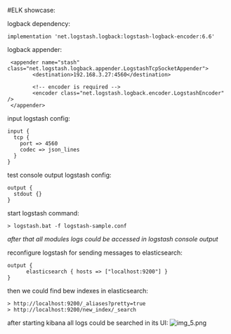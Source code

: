 #ELK showcase:

logback dependency:
```
implementation 'net.logstash.logback:logstash-logback-encoder:6.6'
```

logback appender:
```
 <appender name="stash" class="net.logstash.logback.appender.LogstashTcpSocketAppender">
        <destination>192.168.3.27:4560</destination>

        <!-- encoder is required -->
        <encoder class="net.logstash.logback.encoder.LogstashEncoder" />
 </appender>
```

input logstash config:
```
input {
  tcp {
	port => 4560
	codec => json_lines
  }
}
```

test console output logstash config:
```
output {
  stdout {}
}
```

start logstash command:
```
> logstash.bat -f logstash-sample.conf
```

_after that all modules logs could be accessed in logstash console output_

reconfigure logstash for sending messages to elasticsearch:
```
output {
      elasticsearch { hosts => ["localhost:9200"] }
}
```

then we could find bew indexes in elasticsearch:
```
> http://localhost:9200/_aliases?pretty=true
> http://localhost:9200/new_index/_search
```
after starting kibana all logs could be searched in its UI:
![img_5.png](img_5.png)